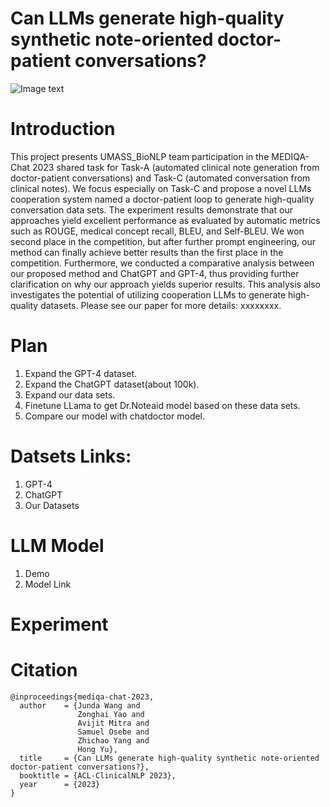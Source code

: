 # Can LLMs generate high-quality synthetic note-oriented doctor-patient conversations?

![Image text](https://github.com/believewhat/MEDIQA-Chat-2023-UMASS_BioNLP/blob/main/figure/sample.png)

# Introduction
This project presents UMASS\_BioNLP team participation in the MEDIQA-Chat 2023 shared task for Task-A (automated clinical note generation from doctor-patient conversations) and Task-C (automated conversation from clinical notes). We focus especially on Task-C and propose a novel LLMs cooperation system named a doctor-patient loop to generate high-quality conversation data sets. The experiment results demonstrate that our approaches yield excellent performance as evaluated by automatic metrics such as ROUGE, medical concept recall, BLEU, and Self-BLEU. We won second place in the competition, but after further prompt engineering, our method can finally achieve better results than the first place in the competition. Furthermore, we conducted a comparative analysis between our proposed method and ChatGPT and GPT-4, thus providing further clarification on why our approach yields superior results. This analysis also investigates the potential of utilizing cooperation LLMs to generate high-quality datasets. Please see our paper for more details: xxxxxxxx.

# Plan
1. Expand the GPT-4 dataset.
2. Expand the ChatGPT dataset(about 100k).
3. Expand our data sets.
4. Finetune LLama to get Dr.Noteaid model based on these data sets.
5. Compare our model with chatdoctor model.

# Datsets Links:
1. GPT-4
2. ChatGPT
3. Our Datasets

# LLM Model
1. Demo
2. Model Link

# Experiment

# Citation
```
@inproceedings{mediqa-chat-2023,
  author    = {Junda Wang and
               Zonghai Yao and
               Avijit Mitra and
               Samuel Osebe and
               Zhichao Yang and
               Hong Yu}, 
  title     = {Can LLMs generate high-quality synthetic note-oriented doctor-patient conversations?},
  booktitle = {ACL-ClinicalNLP 2023},
  year      = {2023}
}
```

